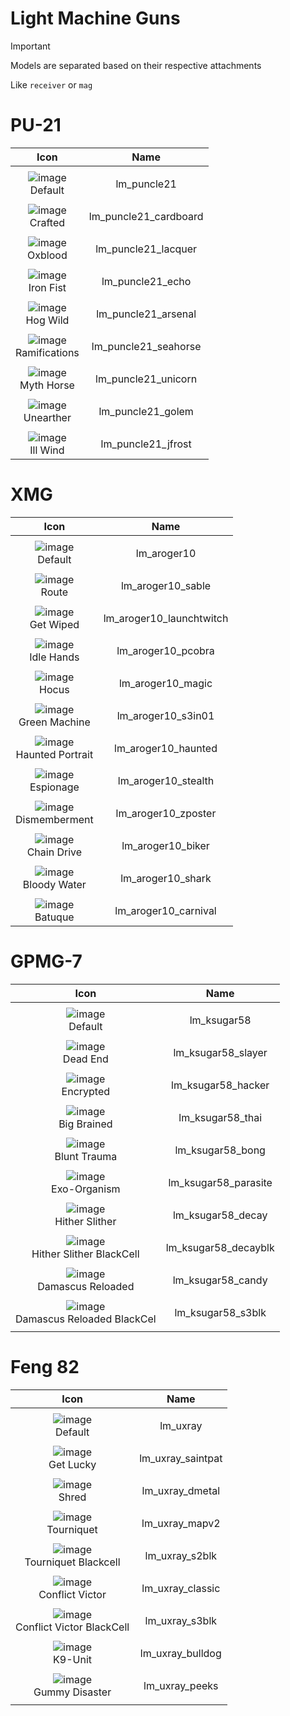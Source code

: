 # Light Machine Guns

> [!IMPORTANT]
> Models are separated based on their respective attachments
>
> Like `receiver` or `mag`



# PU-21

| Icon | Name |
| :--: | :--: | 
| | | | | 
![image](https://github.com/user-attachments/assets/562891ea-3c87-410f-934d-96983188b04e)<br> Default | lm_puncle21 | 
| | | | | 
![image](https://github.com/user-attachments/assets/fdb6d3b3-9470-4e25-b102-249f6065fa43)<br> Crafted | lm_puncle21_cardboard | 
| | | | | 
![image](https://github.com/user-attachments/assets/0d92a10c-d6c8-49ba-824e-47d1ad4ee695)<br> Oxblood | lm_puncle21_lacquer | 
| | | | | 
![image](https://github.com/user-attachments/assets/7f85b6bc-c4c0-4b24-b383-f59d345afe5e)<br> Iron Fist | lm_puncle21_echo | 
| | | | | 
![image](https://github.com/user-attachments/assets/79487a02-7da7-4230-b9fa-7cac4d1bd1fd)<br> Hog Wild | lm_puncle21_arsenal | 
| | | | | 
![image](https://github.com/user-attachments/assets/31c35b24-3df6-4042-8534-9eacb79933db)<br> Ramifications | lm_puncle21_seahorse | 
| | | | | 
![image](https://github.com/user-attachments/assets/d2d2c966-f640-424e-853c-1d11e58a1aa6)<br> Myth Horse | lm_puncle21_unicorn | 
| | | | | 
![image](https://github.com/user-attachments/assets/7899f5a0-5103-4d01-ae70-5b1228fdd448)<br> Unearther | lm_puncle21_golem | 
| | | | | 
![image](https://github.com/user-attachments/assets/eb39d71a-9dc2-4ab3-9ba8-7fc723b7b01e)<br> Ill Wind | lm_puncle21_jfrost | 



# XMG

| Icon | Name |
| :--: | :--: | 
| | | | | 
![image](https://github.com/user-attachments/assets/656f3b7e-cdfe-485f-b0b5-baa688cd3671)<br> Default | lm_aroger10 | 
| | | | | 
![image](https://github.com/user-attachments/assets/30870e8a-d7f1-4184-8856-835025028a6e)<br> Route | lm_aroger10_sable | 
| | | | | 
![image](https://github.com/user-attachments/assets/7ead17f9-a406-4b13-84ea-eeae6fb3961a)<br> Get Wiped | lm_aroger10_launchtwitch | 
| | | | | 
![image](https://github.com/user-attachments/assets/0c7ec012-a026-41da-8459-8214bcd19ccc)<br> Idle Hands | lm_aroger10_pcobra | 
| | | | | 
![image](https://github.com/user-attachments/assets/df38ec17-48f5-4194-aab9-fcccdbf71574)<br> Hocus | lm_aroger10_magic | 
| | | | | 
![image](https://github.com/user-attachments/assets/9040138e-c244-40f6-b93b-99366df97a9c)<br> Green Machine | lm_aroger10_s3in01 | 
| | | | | 
![image](https://github.com/user-attachments/assets/a2a9488b-3b19-44fb-b244-a31131f1591b)<br> Haunted Portrait | lm_aroger10_haunted | 
| | | | | 
![image](https://github.com/user-attachments/assets/e5975116-a7ba-40f9-87d6-3fa9a2d29825)<br> Espionage | lm_aroger10_stealth | 
| | | | | 
![image](https://github.com/user-attachments/assets/0557b4b6-cc02-4b75-beb7-910aa991c8b5)<br> Dismemberment | lm_aroger10_zposter | 
| | | | | 
![image](https://github.com/user-attachments/assets/51c42363-aa9a-4e5c-832f-f14e137d3e73)<br> Chain Drive | lm_aroger10_biker | 
| | | | | 
![image](https://github.com/user-attachments/assets/4dda566a-b8c4-4be6-b8e9-644eba7b45da)<br> Bloody Water | lm_aroger10_shark | 
| | | | | 
![image](https://github.com/user-attachments/assets/8323673d-4f10-44da-be5d-5c1d021b3176)<br> Batuque | lm_aroger10_carnival | 

# GPMG-7

| Icon | Name |
| :--: | :--: | 
| | | | | 
![image](https://github.com/user-attachments/assets/ff4dbe4e-c9cd-49c7-9528-98781c700499)<br> Default | lm_ksugar58 | 
| | | | | 
![image](https://github.com/user-attachments/assets/e7155df2-5cd6-47ef-b835-4b8c61a24120)<br> Dead End | lm_ksugar58_slayer | 
| | | | | 
![image](https://github.com/user-attachments/assets/3e444b77-9df6-45ed-928f-cf85e192ad4c)<br> Encrypted | lm_ksugar58_hacker | 
| | | | | 
![image](https://github.com/user-attachments/assets/550c9377-ee26-45b7-9255-3e510023e259)<br> Big Brained | lm_ksugar58_thai | 
| | | | | 
![image](https://github.com/user-attachments/assets/b7cc2dd5-2ef8-4b79-bae1-ece6f197601c)<br> Blunt Trauma | lm_ksugar58_bong | 
| | | | | 
![image](https://github.com/user-attachments/assets/b07f0d48-a16f-43e5-9707-8f2a63dee39f)<br> Exo-Organism | lm_ksugar58_parasite | 
| | | | | 
![image](https://github.com/user-attachments/assets/02d8a4b2-13f3-4a54-9ef9-669a0dde949b)<br> Hither Slither | lm_ksugar58_decay | 
| | | | | 
![image](https://github.com/user-attachments/assets/120f1dd7-c976-4093-9817-9b9bb10728ec)<br> Hither Slither BlackCell | lm_ksugar58_decayblk | 
| | | | | 
![image](https://github.com/user-attachments/assets/32a1202a-4d47-4f7a-ba4e-26a99d5cdb73)<br> Damascus Reloaded | lm_ksugar58_candy | 
| | | | | 
![image](https://github.com/user-attachments/assets/b4d20b88-baff-4b4d-bc07-fb429178a3eb)<br> Damascus Reloaded BlackCel | lm_ksugar58_s3blk | 
| | | | | 


# Feng 82

| Icon | Name |
| :--: | :--: | 
| | | | | 
![image](https://github.com/user-attachments/assets/97a6f12c-bebb-4e32-bad2-06ede6560698)<br> Default | lm_uxray | 
| | | | | 
![image](https://github.com/user-attachments/assets/4a4039d0-c5e7-4956-8a93-9253eede3481)<br> Get Lucky | lm_uxray_saintpat |
| | | | | 
![image](https://github.com/user-attachments/assets/3f20bc70-cb54-4a0c-ad52-e8d9b6a6b4d6)<br> Shred | lm_uxray_dmetal |
| | | | | 
![image](https://github.com/user-attachments/assets/e2f224ce-9031-4719-86a7-6ca672020f26)<br> Tourniquet | lm_uxray_mapv2 |
| | | | | 
![image](https://github.com/user-attachments/assets/8efa2ac6-a341-4c63-b381-68c65ec64d48)<br> Tourniquet Blackcell | lm_uxray_s2blk |
| | | | | 
![image](https://github.com/user-attachments/assets/4d0100a1-2a1d-4f6b-ba93-6177fe1fa577)<br> Conflict Victor | lm_uxray_classic | 
| | | | | 
![image](https://github.com/user-attachments/assets/0cc064af-e42d-4271-bddd-80d7212790c8)<br> Conflict Victor BlackCell | lm_uxray_s3blk | 
| | | | | 
![image](https://github.com/user-attachments/assets/f6016e5f-e6cc-49b5-a95a-0366ae6a0b47)<br> K9-Unit | lm_uxray_bulldog | 
| | | | | 
![image](https://github.com/user-attachments/assets/a75d6a61-9be9-49fb-8c59-77c96f83aba7)<br> Gummy Disaster | lm_uxray_peeks | 
| | | | | 


































